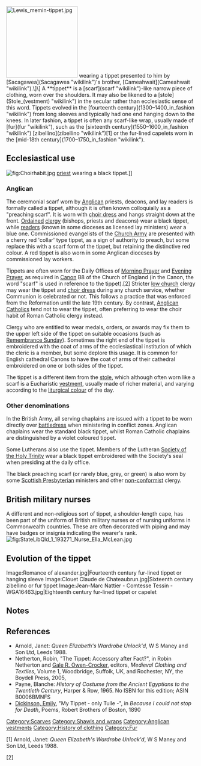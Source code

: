 <img src="Lewis_memin-tippet.jpg" title="fig:Lewis_memin-tippet.jpg" width="190" alt="Lewis_memin-tippet.jpg" />
wearing a tippet presented to him by [Sacagawea](Sacagawea "wikilink")'s
brother, [Cameahwait](Cameahwait "wikilink").\]\] A **tippet** is a
[scarf](scarf "wikilink")-like narrow piece of clothing, worn over the
shoulders. It may also be likened to a
[stole](Stole_(vestment) "wikilink") in the secular rather than
ecclesiastic sense of this word. Tippets evolved in the [fourteenth
century](1300–1400_in_fashion "wikilink") from long sleeves and
typically had one end hanging down to the knees. In later fashion, a
tippet is often any scarf-like wrap, usually made of
[fur](fur "wikilink"), such as the [sixteenth
century](1550–1600_in_fashion "wikilink")
[zibellino](zibellino "wikilink")[1] or the fur-lined capelets worn in
the [mid-18th century](1700–1750_in_fashion "wikilink").

## Ecclesiastical use

![](Choirhabit.jpg "fig:Choirhabit.jpg") [priest](priest "wikilink")
wearing a black tippet.\]\]

### Anglican

The ceremonial scarf worn by [Anglican](Anglicanism "wikilink") priests,
deacons, and lay readers is formally called a tippet, although it is
often known colloquially as a "preaching scarf". It is worn with [choir
dress](choir_dress "wikilink") and hangs straight down at the front.
[Ordained](Ordination "wikilink") [clergy](clergy "wikilink") (bishops,
priests and deacons) wear a black tippet, while
[readers](reader_(liturgy) "wikilink") (known in some dioceses as
licensed lay ministers) wear a blue one. Commissioned evangelists of the
[Church Army](Church_Army "wikilink") are presented with a cherry red
'collar' type tippet, as a sign of authority to preach, but some replace
this with a scarf form of the tippet, but retaining the distinctive red
colour. A red tippet is also worn in some Anglican dioceses by
commissioned lay workers.

Tippets are often worn for the Daily Offices of [Morning
Prayer](Morning_Prayer_(Anglican) "wikilink") and [Evening
Prayer](Evening_Prayer_(Anglican) "wikilink"), as required in
[Canon](Canon_law "wikilink") B8 of the Church of England (in the Canon,
the word "scarf" is used in reference to the tippet).[2] Stricter [low
church](low_church "wikilink") clergy may wear the tippet and [choir
dress](choir_dress "wikilink") during any church service, whether
Communion is celebrated or not. This follows a practice that was
enforced from the Reformation until the late 19th century. By contrast,
[Anglican Catholics](Anglo-Catholicism "wikilink") tend not to wear the
tippet, often preferring to wear the choir habit of Roman Catholic
clergy instead.

Clergy who are entitled to wear medals, orders, or awards may fix them
to the upper left side of the tippet on suitable occasions (such as
[Remembrance Sunday](Remembrance_Sunday "wikilink")). Sometimes the
right end of the tippet is embroidered with the coat of arms of the
ecclesiastical institution of which the cleric is a member, but some
deplore this usage. It is common for English cathedral Canons to have
the coat of arms of their cathedral embroidered on one or both sides of
the tippet.

The tippet is a different item from the
[stole](stole_(vestment) "wikilink"), which although often worn like a
scarf is a Eucharistic [vestment](vestment "wikilink"), usually made of
richer material, and varying according to the [liturgical
colour](Liturgical_color#Anglicanism "wikilink") of the day.

### Other denominations

In the British Army, all serving chaplains are issued with a tippet to
be worn directly over [battledress](battledress "wikilink") when
ministering in conflict zones. Anglican chaplains wear the standard
black tippet, whilst Roman Catholic chaplains are distinguished by a
violet coloured tippet.

Some Lutherans also use the tippet. Members of the Lutheran [Society of
the Holy Trinity](Society_of_the_Holy_Trinity "wikilink") wear a black
tippet embroidered with the Society's seal when presiding at the daily
office.

The black preaching scarf (or rarely blue, grey, or green) is also worn
by some [Scottish Presbyterian](Church_of_Scotland "wikilink") ministers
and other [non-conformist](non-conformist "wikilink") clergy.

## British military nurses

A different and non-religious sort of tippet, a shoulder-length cape,
has been part of the uniform of British military nurses or of nursing
uniforms in Commonwealth countries. These are often decorated with
piping and may have badges or insignia indicating the wearer's rank.
![](StateLibQld_1_193271_Nurse_Ella_McLean.jpg "fig:StateLibQld_1_193271_Nurse_Ella_McLean.jpg")

## Evolution of the tippet

Image:Romance of alexander.jpg\|Fourteenth century fur-lined tippet or
hanging sleeve Image:Clouet Claude de Chateaubrun.jpg\|Sixteenth century
zibellino or fur tippet Image:Jean-Marc Nattier - Comtesse Tessin -
WGA16463.jpg\|Eighteenth century fur-lined tippet or capelet

## Notes

## References

-   Arnold, Janet: *Queen Elizabeth's Wardrobe Unlock'd*, W S Maney and
    Son Ltd, Leeds 1988.
-   Netherton, Robin, "The Tippet: Accessory after Fact?", in Robin
    Netherton and [Gale R. Owen-Crocker](Gale_Owen-Crocker "wikilink"),
    editors, *Medieval Clothing and Textiles*, Volume 1, Woodbridge,
    Suffolk, UK, and Rochester, NY, the Boydell Press, 2005,
-   Payne, Blanche: *History of Costume from the Ancient Egyptians to
    the Twentieth Century*, Harper & Row, 1965. No ISBN for this
    edition; ASIN B0006BMNFS
-   [Dickinson, Emily](Emily_Dickinson "wikilink"), "My Tippet - only
    Tulle -", in *Because I could not stop for Death*, Poems, Robert
    Brothers of Boston, 1890

[Category:Scarves](Category:Scarves "wikilink") [Category:Shawls and
wraps](Category:Shawls_and_wraps "wikilink") [Category:Anglican
vestments](Category:Anglican_vestments "wikilink") [Category:History of
clothing](Category:History_of_clothing "wikilink")
[Category:Fur](Category:Fur "wikilink")

[1] Arnold, Janet: *Queen Elizabeth's Wardrobe Unlock'd*, W S Maney and
Son Ltd, Leeds 1988.

[2]